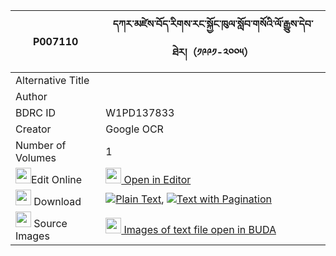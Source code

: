 |P007110|དཀར་མཛེས་བོད་རིགས་རང་སྐྱོང་ཁུལ་སློབ་གསོའི་ལོ་རྒྱུས་དེབ་ཐེར།（༡༩༩༡-༢༠༠༥） 
| --- | --- 
|Alternative Title |
|Author | 
|BDRC ID | W1PD137833
|Creator | Google OCR
|Number of Volumes| 1
|<img width="25" src="https://img.icons8.com/color/25/000000/edit-property.png">Edit Online| [<img width="25" src="https://avatars.githubusercontent.com/u/45091458?s=200&v=4"> Open in Editor](http://editor.openpecha.org/P007110)
|<img width="25" src="https://img.icons8.com/fluent/48/000000/download-2.png"/>  Download | [![](https://img.icons8.com/color/20/000000/txt.png)Plain Text](https://github.com/Openpecha/P007110/releases/download/v1/kardze_borik_rangkyong_khul_lo_plain_P007110.zip), [![](https://img.icons8.com/color/20/000000/txt.png)Text with Pagination](https://github.com/Openpecha/P007110/releases/download/v1/kardze_borik_rangkyong_khul_lo_pages_P007110.zip)
|<img width="25" src="https://img.icons8.com/plasticine/100/000000/pictures-folder.png"/>  Source Images | [<img width="25" src="https://library.bdrc.io/icons/BUDA-small.svg"> Images of text file open in BUDA](https://library.bdrc.io/show/bdr:W1PD137833)